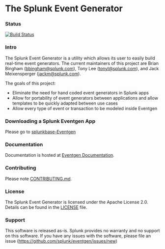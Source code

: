 # The Splunk Event Generator

### Status
[![Build Status](https://circleci.com/gh/splunk/eventgen/tree/develop.svg?style=svg)](https://circleci.com/gh/splunk/eventgen/tree/develop)

### Intro

The Splunk Event Generator is a utility which allows its user to easily build real-time event generators.
The current maintainers of this project are Brian Bingham (bbingham@splunk.com), Tony Lee (tonyl@splunk.com), and Jack Meixensperger (jackm@splunk.com).

The goals of this project:

* Eliminate the need for hand coded event generators in Splunk apps
* Allow for portability of event generators between applications and allow templates to be quickly adapted between use cases
* Allow every type of event or transaction to be modeled inside Eventgen

### Downloading a Splunk Eventgen App

Please go to [splunkbase-Eventgen](https://splunkbase.splunk.com/app/1924/#/overview)

### Documentation

Documentation is hosted at [Eventgen Documentation](http://splunk.github.io/eventgen/).

### Contributing

Please note [CONTRIBUTING.md](CONTRIBUTING.md).

### License

The Splunk Event Generator is licensed under the Apache License 2.0. Details can be found in the [LICENSE](LICENSE) file.

### Support

This software is released as-is. Splunk provides no warranty and no support on this software.
If you have any issues with the software, please file an issue (https://github.com/splunk/eventgen/issues/new)
